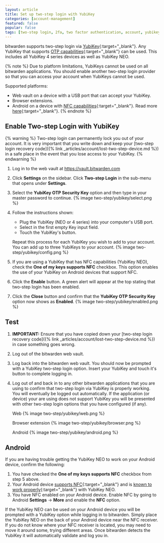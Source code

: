 ```yaml
---
layout: article
title: Set up two-step login with YubiKey
categories: [account-management]
featured: false
popular: false
tags: [two-step login, 2fa, two factor authentication, account, yubikey, yubi, yubico]
---
```


bitwarden supports two-step login via [YubiKey](https://www.yubico.com){:target="_blank"}. Any YubiKey that supports [OTP capabilities](https://www.yubico.com/products/yubikey-hardware/compare-yubikeys/){:target="_blank"} can be used. This includes all YubiKey 4 series devices as well as YubiKey NEO.

{% note %}
Due to platform limitations, YubiKeys cannot be used on all bitwarden applications. You should enable another two-step login provider so that you can access your account when YubiKeys cannot be used.

Supported platforms:

- Web vault on a device with a USB port that can accept your YubiKey.
- Browser extensions.
- Android on a device with [NFC capabilities](https://en.wikipedia.org/wiki/List_of_NFC-enabled_mobile_devices){:target="_blank"}. Read more [here](https://forum.yubico.com/viewtopic.php?f=26&t=1302){:target="_blank"}.
{% endnote %}

## Enable Two-step Login with YubiKey

{% warning %}
Two-step login can permanently lock you out of your account. It is very important that you write down and keep your [two-step login recovery code]({% link _articles/account/lost-two-step-device.md %}) in a safe place in the event that you lose access to your YubiKey.
{% endwarning %}

1. Log in to the web vault at <https://vault.bitwarden.com>
2. Click **Settings** on the sidebar. Click **Two-step Login** in the sub-menu that opens under **Settings**.  
3. Select the **YubiKey OTP Security Key** option and then type in your master password to continue.
   {% image two-step/yubikey/select.png %}
4. Follow the instructions shown:
   - Plug the YubiKey (NEO or 4 series) into your computer's USB port.
   - Select in the first empty Key input field.
   - Touch the YubiKey's button.
   
   Repeat this process for each YubiKey you wish to add to your account. You can add up to three YubiKeys to your account.
   {% image two-step/yubikey/config.png %}
5. If you are using a YubiKey that has NFC capabilities (YubiKey NEO), check the **One of my keys supports NFC** checkbox. This option enables the use of your YubiKey on Android devices that support NFC.
6. Click the **Enable** button. A green alert will appear at the top stating that two-step login has been enabled.
7. Click the **Close** button and confirm that the **YubiKey OTP Security Key** option now shows as **Enabled**.
   {% image two-step/yubikey/enabled.png %}

## Test

1. **IMPORTANT:** Ensure that you have copied down your [two-step login recovery code]({% link _articles/account/lost-two-step-device.md %}) in case something goes wrong.
2. Log out of the bitwarden web vault.
3. Log back into the bitwarden web vault. You should now be prompted with a YubiKey two-step login option. Insert your YubiKey and touch it's button to complete logging in.
4. Log out of and back in to any other bitwarden applications that you are using to confirm that two-step login via YubiKey is properly working. You will eventually be logged out automatically. If the application (or device) your are using does not support YubiKey you will be presented with other two-step login options that you have configured (if any).

   Web
   {% image two-step/yubikey/web.png %}

   Browser extension
   {% image two-step/yubikey/browser.png %}

   Android
   {% image two-step/yubikey/android.png %}

## Android

If you are having trouble getting the YubiKey NEO to work on your Android device, confirm the following:

1. You have checked the **One of my keys supports NFC** checkbox from step 5 above.
2. Your Android device [supports NFC](https://en.wikipedia.org/wiki/List_of_NFC-enabled_mobile_devices){:target="_blank"} and is [known to work properly](https://forum.yubico.com/viewtopic.php?f=26&t=1302){:target="_blank"} with YubiKey NEO.
3. You have NFC enabled on your Android device. Enable NFC by going to Android **Settings** -> **More** and enable the **NFC** option.

If the YubiKey NEO can be used on your Android device you will be prompted with a YubiKey option while logging in to bitwarden. Simply place the YubiKey NEO on the back of your Android device near the NFC receiver. If you do not know where your NFC receiver is located, you may need to move it around some, trying different areas. Once bitwarden detects the YubiKey it will automatically validate and log you in.

